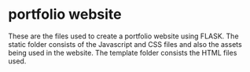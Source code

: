 # portfolio website
These are the files used to create a portfolio website using FLASK. 
The static folder consists of the Javascript and CSS files and also the assets being used in the website. 
The template folder consists the HTML files used. 
